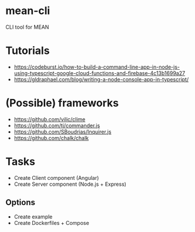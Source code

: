 # mean-cli
CLI tool for MEAN


# Tutorials
- https://codeburst.io/how-to-build-a-command-line-app-in-node-js-using-typescript-google-cloud-functions-and-firebase-4c13b1699a27
- https://gldraphael.com/blog/writing-a-node-console-app-in-typescript/

# (Possible) frameworks
- https://github.com/vilic/clime
- https://github.com/tj/commander.js
- https://github.com/SBoudrias/Inquirer.js
- https://github.com/chalk/chalk

# Tasks
- Create Client component (Angular)
- Create Server component (Node.js + Express)

## Options
- Create example
- Create Dockerfiles + Compose
